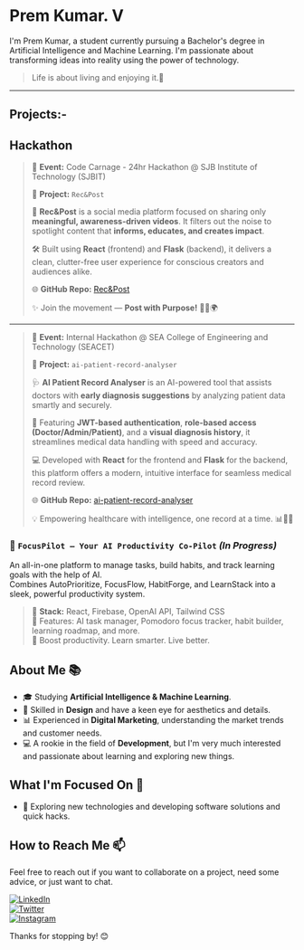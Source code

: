 # Prem Kumar. V

I'm Prem Kumar, a student currently pursuing a Bachelor's degree in Artificial Intelligence and Machine Learning. I'm passionate about transforming ideas into reality using the power of technology.
>Life is about living and enjoying it.🌟
---
## Projects:-


## **Hackathon**
> 
> 🎯 **Event:** Code Carnage - 24hr Hackathon @ SJB Institute of Technology (SJBIT)
> 
> 🚀 **Project:** `Rec&Post`
> 
> 🎥 **Rec&Post** is a social media platform focused on sharing only **meaningful, awareness-driven videos**. 
> It filters out the noise to spotlight content that **informs, educates, and creates impact**. 
> 
> 🛠️ Built using **React** (frontend) and **Flask** (backend), it delivers a clean, clutter-free user experience for conscious creators and audiences alike.
> 
> 🌐 **GitHub Repo:** [Rec&Post](https://github.com/premkumar-epic/Rec-Post)
> 
> ✨ Join the movement — **Post with Purpose!** 📢💡🌍
---
> 

> 🎯 **Event:** Internal Hackathon @ SEA College of Engineering and Technology (SEACET)
> 
> 🤖 **Project:** `ai-patient-record-analyser`
> 
> 🩺 **AI Patient Record Analyser** is an AI-powered tool that assists doctors with **early diagnosis suggestions** by analyzing patient data smartly and securely.
> 
> 🔐 Featuring **JWT-based authentication**, **role-based access (Doctor/Admin/Patient)**, and a **visual diagnosis history**, it streamlines medical data handling with speed and accuracy.
> 
> 💻 Developed with **React** for the frontend and **Flask** for the backend, this platform offers a modern, intuitive interface for seamless medical record review.
> 
> 🌐 **GitHub Repo:** [ai-patient-record-analyser](https://github.com/premkumar-epic/ai-patient-record-analyser)
> 
> 💡 Empowering healthcare with intelligence, one record at a time. 📊🧠💉
>

### 🧠 `FocusPilot – Your AI Productivity Co-Pilot` *(In Progress)*  
An all-in-one platform to manage tasks, build habits, and track learning goals with the help of AI.  
Combines AutoPrioritize, FocusFlow, HabitForge, and LearnStack into a sleek, powerful productivity system.  
> 🔧 **Stack:** React, Firebase, OpenAI API, Tailwind CSS  
> 📌 Features: AI task manager, Pomodoro focus tracker, habit builder, learning roadmap, and more.  
> 🧠 Boost productivity. Learn smarter. Live better.
## About Me 📚

- 🎓 Studying **Artificial Intelligence & Machine Learning**.
- 🎨 Skilled in **Design** and have a keen eye for aesthetics and details.
- 📊 Experienced in **Digital Marketing**, understanding the market trends and customer needs.
- 💻 A rookie in the field of **Development**, but I'm very much interested and passionate about learning and exploring new things.

## What I'm Focused On 🔭
- 🤔 Exploring new technologies and developing software solutions and quick hacks.

## How to Reach Me 📫

Feel free to reach out if you want to collaborate on a project, need some advice, or just want to chat.

[![LinkedIn](https://img.shields.io/badge/LinkedIn-blue?style=for-the-badge&logo=linkedin)](https://www.linkedin.com/in/premkumar-25-8055p/)  
[![Twitter](https://img.shields.io/badge/Twitter-black?style=for-the-badge&logo=twitter)](https://twitter.com/PremKumar253)  
[![Instagram](https://img.shields.io/badge/Instagram-red?style=for-the-badge&logo=instagram)](https://www.instagram.com/prem.kumar.2.5/)

Thanks for stopping by! 😊
